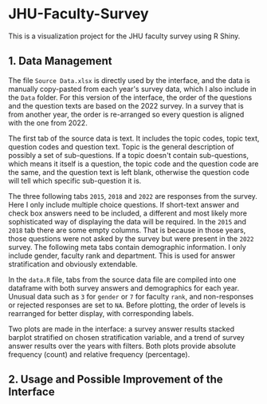 # JHU-Faculty-Survey
This is a visualization project for the JHU faculty survey using R Shiny.

## 1. Data Management

The file `Source Data.xlsx` is directly used by the interface, and the data is manually copy-pasted from each year's survey data, which I also include in the `Data` folder. For this version of the interface, the order of the questions and the question texts are based on the 2022 survey. In a survey that is from another year, the order is re-arranged so every question is aligned with the one from 2022.

The first tab of the source data is text. It includes the topic codes, topic text, question codes and question text. Topic is the general description of possibly a set of sub-questions. If a topic doesn't contain sub-questions, which means it itself is a question, the topic code and the question code are the same, and the question text is left blank, otherwise the question code will tell which specific sub-question it is.

The three following tabs `2015`, `2018` and `2022` are responses from the survey. Here I only include multiple choice questions. If short-text answer and check box answers need to be included, a different and most likely more sophisticated way of displaying the data will be required. In the `2015` and `2018` tab there are some empty columns. That is because in those years, those questions were not asked by the survey but were present in the `2022` survey. The following meta tabs contain demographic information. I only include gender, faculty rank and department. This is used for answer stratification and obviously extendable.

In the `data.R` file, tabs from the source data file are compiled into one dataframe with both survey answers and demographics for each year. Unusual data such as `3` for `gender` or `7` for faculty `rank`, and non-responses or rejected responses are set to `NA`. Before plotting, the order of levels is rearranged for better display, with corresponding labels.

Two plots are made in the interface: a survey answer results stacked barplot stratified on chosen stratification variable, and a trend of survey answer results over the years with filters. Both plots provide absolute frequency (count) and relative frequency (percentage).

## 2. Usage and Possible Improvement of the Interface


